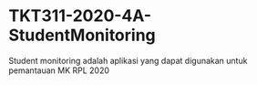 # TKT311-2020-4A-StudentMonitoring
Student monitoring adalah aplikasi yang dapat digunakan untuk pemantauan
MK RPL 2020
